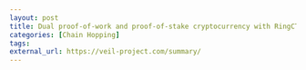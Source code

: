 ```yaml
---
layout: post
title: Dual proof-of-work and proof-of-stake cryptocurrency with RingCT - Veil Project
categories: [Chain Hopping]
tags: 
external_url: https://veil-project.com/summary/
---
```


